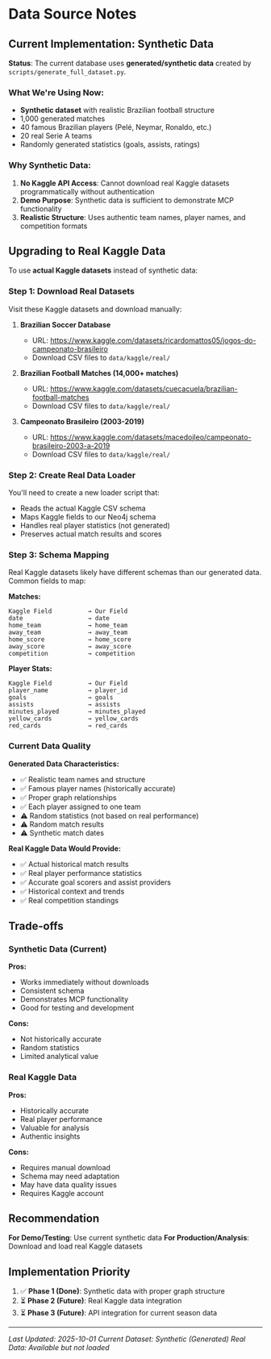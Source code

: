 # Data Source Notes

## Current Implementation: Synthetic Data

**Status**: The current database uses **generated/synthetic data** created by `scripts/generate_full_dataset.py`.

### What We're Using Now:
- **Synthetic dataset** with realistic Brazilian football structure
- 1,000 generated matches
- 40 famous Brazilian players (Pelé, Neymar, Ronaldo, etc.)
- 20 real Serie A teams
- Randomly generated statistics (goals, assists, ratings)

### Why Synthetic Data:
1. **No Kaggle API Access**: Cannot download real Kaggle datasets programmatically without authentication
2. **Demo Purpose**: Synthetic data is sufficient to demonstrate MCP functionality
3. **Realistic Structure**: Uses authentic team names, player names, and competition formats

## Upgrading to Real Kaggle Data

To use **actual Kaggle datasets** instead of synthetic data:

### Step 1: Download Real Datasets

Visit these Kaggle datasets and download manually:

1. **Brazilian Soccer Database**
   - URL: https://www.kaggle.com/datasets/ricardomattos05/jogos-do-campeonato-brasileiro
   - Download CSV files to `data/kaggle/real/`

2. **Brazilian Football Matches (14,000+ matches)**
   - URL: https://www.kaggle.com/datasets/cuecacuela/brazilian-football-matches
   - Download CSV files to `data/kaggle/real/`

3. **Campeonato Brasileiro (2003-2019)**
   - URL: https://www.kaggle.com/datasets/macedojleo/campeonato-brasileiro-2003-a-2019
   - Download CSV files to `data/kaggle/real/`

### Step 2: Create Real Data Loader

You'll need to create a new loader script that:
- Reads the actual Kaggle CSV schema
- Maps Kaggle fields to our Neo4j schema
- Handles real player statistics (not generated)
- Preserves actual match results and scores

### Step 3: Schema Mapping

Real Kaggle datasets likely have different schemas than our generated data. Common fields to map:

**Matches:**
```
Kaggle Field          → Our Field
date                  → date
home_team             → home_team
away_team             → away_team
home_score            → home_score
away_score            → away_score
competition           → competition
```

**Player Stats:**
```
Kaggle Field          → Our Field
player_name           → player_id
goals                 → goals
assists               → assists
minutes_played        → minutes_played
yellow_cards          → yellow_cards
red_cards             → red_cards
```

### Current Data Quality

**Generated Data Characteristics:**
- ✅ Realistic team names and structure
- ✅ Famous player names (historically accurate)
- ✅ Proper graph relationships
- ✅ Each player assigned to one team
- ⚠️ Random statistics (not based on real performance)
- ⚠️ Random match results
- ⚠️ Synthetic match dates

**Real Kaggle Data Would Provide:**
- ✅ Actual historical match results
- ✅ Real player performance statistics
- ✅ Accurate goal scorers and assist providers
- ✅ Historical context and trends
- ✅ Real competition standings

## Trade-offs

### Synthetic Data (Current)
**Pros:**
- Works immediately without downloads
- Consistent schema
- Demonstrates MCP functionality
- Good for testing and development

**Cons:**
- Not historically accurate
- Random statistics
- Limited analytical value

### Real Kaggle Data
**Pros:**
- Historically accurate
- Real player performance
- Valuable for analysis
- Authentic insights

**Cons:**
- Requires manual download
- Schema may need adaptation
- May have data quality issues
- Requires Kaggle account

## Recommendation

**For Demo/Testing**: Use current synthetic data
**For Production/Analysis**: Download and load real Kaggle datasets

## Implementation Priority

1. ✅ **Phase 1 (Done)**: Synthetic data with proper graph structure
2. ⏳ **Phase 2 (Future)**: Real Kaggle data integration
3. ⏳ **Phase 3 (Future)**: API integration for current season data

---

*Last Updated: 2025-10-01*
*Current Dataset: Synthetic (Generated)*
*Real Data: Available but not loaded*
